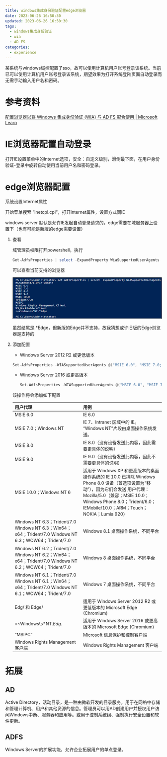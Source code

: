 ```yaml
---
title: windows集成身份验证配置edge浏览器
date: 2023-06-26 16:50:30
updated: 2023-06-26 16:50:30
tags:
  - windows集成身份验证
  - wia
  - AD FS
categories:
  - experience
---
```


某系统与windows域控配置了sso，故可以使用计算机用户账号登录该系统。当前已可以使用计算机用户账号登录该系统，期望效果为打开系统登陆页面自动登录而无需手动输入用户名和密码。

# 参考资料

[配置浏览器以将 Windows 集成身份验证 (WIA) 与 AD FS 配合使用 | Microsoft Learn](https://learn.microsoft.com/zh-cn/windows-server/identity/ad-fs/operations/configure-ad-fs-browser-wia)

# IE浏览器配置自动登录

打开IE设置菜单中的Internet选项，安全：自定义级别，滑倒最下面，在用户身份验证-登录中旋转自动使用当前用户名和密码登录。

# edge浏览器配置

系统设置Internet属性

开始菜单搜索 ”inetcpl.cpl“，打开internet属性，设置方式同IE

windows server 默认是允许IE发起自动登录请求的，edge需要在域服务器上设置下（也有可能是新版的edge需要设置）

1. 查看

   域管理员权限打开powershell，执行

   ```powershell
   Get-AdfsProperties | select -ExpandProperty WiaSupportedUserAgents
   ```

   可以查看当前支持的浏览器

   ![WIA 支持](windows集成身份验证配置edge浏览器/wiasupport.png)

   虽然结尾是.*Edge，但新版的Edge并不支持，故我猜想或许旧版的Edge浏览器是支持的

2. 添加配置

   -  Windows Server 2012 R2 或更低版本

     ```powershell
     Set-AdfsProperties -WIASupportedUserAgents @("MSIE 6.0", "MSIE 7.0; Windows NT", "MSIE 8.0", "MSIE 9.0", "MSIE 10.0; Windows NT 6", "Windows NT 6.3; Trident/7.0", "Windows NT 6.3; Win64; x64; Trident/7.0", "Windows NT 6.3; WOW64; Trident/7.0", "Windows NT 6.2; Trident/7.0", "Windows NT 6.2; Win64; x64; Trident/7.0", "Windows NT 6.2; WOW64; Trident/7.0", "Windows NT 6.1; Trident/7.0", "Windows NT 6.1; Win64; x64; Trident/7.0", "Windows NT 6.1; WOW64; Trident/7.0","Windows NT 10.0; WOW64; Trident/7.0","MSIPC", "Windows Rights Management Client", "Edg/","Edge/")
     ```

   - Windows Server 2016 或更高版本

     ```powershell
     Set-AdfsProperties -WIASupportedUserAgents @("MSIE 6.0", "MSIE 7.0; Windows NT", "MSIE 8.0", "MSIE 9.0", "MSIE 10.0; Windows NT 6", "Windows NT 6.3; Trident/7.0", "Windows NT 6.3; Win64; x64; Trident/7.0", "Windows NT 6.3; WOW64; Trident/7.0", "Windows NT 6.2; Trident/7.0", "Windows NT 6.2; Win64; x64; Trident/7.0", "Windows NT 6.2; WOW64; Trident/7.0", "Windows NT 6.1; Trident/7.0", "Windows NT 6.1; Win64; x64; Trident/7.0", "Windows NT 6.1; WOW64; Trident/7.0","Windows NT 10.0; WOW64; Trident/7.0", "MSIPC", "Windows Rights Management Client", "=~Windows\s*NT.*Edg.*")
     ```

   该操作将会添加如下配置

   | 用户代理                                                     | 用例                                                         |
   | :----------------------------------------------------------- | :----------------------------------------------------------- |
   | MSIE 6.0                                                     | IE 6.0                                                       |
   | MSIE 7.0；Windows NT                                         | IE 7、Intranet 区域中的 IE。 “Windows NT”片段由桌面操作系统发送。 |
   | MSIE 8.0                                                     | IE 8.0（没有设备发送此内容，因此需要更具体的说明）           |
   | MSIE 9.0                                                     | IE 9.0（没有设备发送此内容，因此不需要更具体的说明）         |
   | MSIE 10.0；Windows NT 6                                      | 适用于 Windows XP 和更高版本的桌面操作系统的 IE 10.0  已排除 Windows Phone 8.0 设备（首选项设置为“移动”），因为它们会发送  用户代理：Mozilla/5.0（兼容；MSIE 10.0；Windows Phone 8.0；Trident/6.0；IEMobile/10.0；ARM；Touch；NOKIA；Lumia 920） |
   | Windows NT 6.3；Trident/7.0  Windows NT 6.3；Win64；x64；Trident/7.0  Windows NT 6.3；WOW64；Trident/7.0 | Windows 8.1 桌面操作系统，不同平台                           |
   | Windows NT 6.2；Trident/7.0  Windows NT 6.2；Win64；x64；Trident/7.0  Windows NT 6.2；WOW64；Trident/7.0 | Windows 8 桌面操作系统，不同平台                             |
   | Windows NT 6.1；Trident/7.0  Windows NT 6.1；Win64；x64；Trident/7.0  Windows NT 6.1；WOW64；Trident/7.0 | Windows 7 桌面操作系统，不同平台                             |
   | Edg/ 和 Edge/                                                | 适用于 Windows Server 2012 R2 或更低版本的 Microsoft Edge (Chromium) |
   | =~Windows\s*NT.*Edg.*                                        | 适用于 Windows Server 2016 或更高版本的 Microsoft Edge (Chromium) |
   | “MSIPC”                                                      | Microsoft 信息保护和控制客户端                               |
   | Windows Rights Management 客户端                             | Windows Rights Management 客户端                             |

# 拓展

## AD

Active Directory，活动目录，是一种由微软开发的目录服务，用于在网络中存储和管理计算机、用户和其他资源的信息。管理员可以用AD创建用户并授权用户访问Windows中断、服务器和应用等。或用于控制系统组、强制执行安全设置和软件更新。

## ADFS

Windows Server的扩展功能，允许企业拓展用户的单点登录。